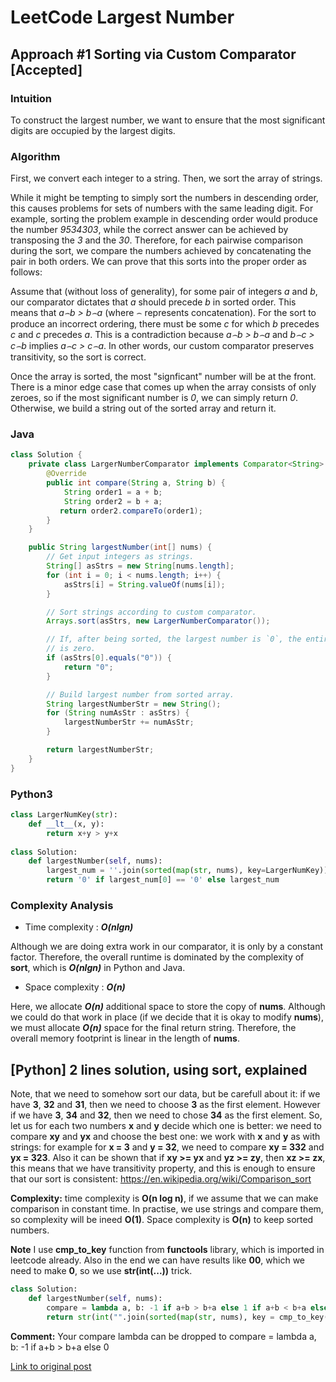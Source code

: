 # LeetCode Largest Number
## Approach #1 Sorting via Custom Comparator [Accepted]
### Intuition

To construct the largest number, we want to ensure that the most significant digits are occupied by the largest digits.

### Algorithm

First, we convert each integer to a string. Then, we sort the array of strings.

While it might be tempting to simply sort the numbers in descending order, this causes problems for sets of numbers with the same leading digit. For example, sorting the problem example in descending order would produce the number *9534303*, while the correct answer can be achieved by transposing the *3* and the *30*. Therefore, for each pairwise comparison during the sort, we compare the numbers achieved by concatenating the pair in both orders. We can prove that this sorts into the proper order as follows:

Assume that (without loss of generality), for some pair of integers *a* and *b*, our comparator dictates that *a* should precede *b* in sorted order. This means that  *a⌢b > b⌢a* (where ⌢ represents concatenation). For the sort to produce an incorrect ordering, there must be some *c* for which *b* precedes *c* and *c* precedes *a*. This is a contradiction because *a⌢b > b⌢a* and *b⌢c > c⌢b* implies *a⌢c > c⌢a*. In other words, our custom comparator preserves transitivity, so the sort is correct.

Once the array is sorted, the most "signficant" number will be at the front. There is a minor edge case that comes up when the array consists of only zeroes, so if the most significant number is *0*, we can simply return *0*. Otherwise, we build a string out of the sorted array and return it.

### Java
```java
class Solution {
    private class LargerNumberComparator implements Comparator<String> {
        @Override
        public int compare(String a, String b) {
            String order1 = a + b;
            String order2 = b + a;
           return order2.compareTo(order1);
        }
    }

    public String largestNumber(int[] nums) {
        // Get input integers as strings.
        String[] asStrs = new String[nums.length];
        for (int i = 0; i < nums.length; i++) {
            asStrs[i] = String.valueOf(nums[i]);
        }

        // Sort strings according to custom comparator.
        Arrays.sort(asStrs, new LargerNumberComparator());

        // If, after being sorted, the largest number is `0`, the entire number
        // is zero.
        if (asStrs[0].equals("0")) {
            return "0";
        }

        // Build largest number from sorted array.
        String largestNumberStr = new String();
        for (String numAsStr : asStrs) {
            largestNumberStr += numAsStr;
        }

        return largestNumberStr;
    }
}
```

### Python3
```python
class LargerNumKey(str):
    def __lt__(x, y):
        return x+y > y+x
        
class Solution:
    def largestNumber(self, nums):
        largest_num = ''.join(sorted(map(str, nums), key=LargerNumKey))
        return '0' if largest_num[0] == '0' else largest_num
```

### Complexity Analysis

* Time complexity : ***O(nlgn)***

Although we are doing extra work in our comparator, it is only by a constant factor. Therefore, the overall runtime is dominated by the complexity of **sort**, which is ***O(nlgn)*** in Python and Java.

* Space complexity : ***O(n)***

Here, we allocate ***O(n)*** additional space to store the copy of **nums**. Although we could do that work in place (if we decide that it is okay to modify **nums**), we must allocate ***O(n)*** space for the final return string. Therefore, the overall memory footprint is linear in the length of **nums**.

## [Python] 2 lines solution, using sort, explained

Note, that we need to somehow sort our data, but be carefull about it: if we have **3**, **32** and **31**, then we need to choose **3** as the first element. However if we have **3**, **34** and **32**, then we need to chose **34** as the first element. So, let us for each two numbers **x** and **y** decide which one is better: we need to compare **xy** and **yx** and choose the best one: we work with **x** and **y** as with strings: for example for **x = 3** and **y = 32**, we need to compare **xy = 332** and **yx = 323**. Also it can be shown that if **xy >= yx** and **yz >= zy**, then **xz >= zx**, this means that we have transitivity property, and this is enough to ensure that our sort is consistent: https://en.wikipedia.org/wiki/Comparison_sort

**Complexity:** time complexity is **O(n log n)**, if we assume that we can make comparison in constant time. In practise, we use strings and compare them, so complexity will be ineed **O(1)**. Space complexity is **O(n)** to keep sorted numbers.

**Note** I use **cmp_to_key** function from **functools** library, which is imported in leetcode already. Also in the end we can have results like **00**, which we need to make **0**, so we use **str(int(...))** trick.

```python
class Solution:
    def largestNumber(self, nums):
        compare = lambda a, b: -1 if a+b > b+a else 1 if a+b < b+a else 0
        return str(int("".join(sorted(map(str, nums), key = cmp_to_key(compare)))))
```

**Comment:** Your compare lambda can be dropped to compare = lambda a, b: -1 if a+b > b+a else 0

[Link to original post](https://leetcode.com/problems/largest-number/discuss/863489/Python-2-lines-solution-using-sort-explained)